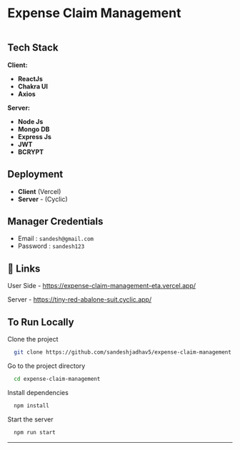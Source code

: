 
<div style="display:flex"><h1 align="center">Expense Claim Management</h1></div>





<h2>Tech Stack</h2>

**Client:** 

- **ReactJs**
- **Chakra UI**
- **Axios**

**Server:**

- **Node Js**
- **Mongo DB**
- **Express Js**
- **JWT**
- **BCRYPT**

## Deployment

- **Client**  (Vercel)
- **Server** - (Cyclic)


## Manager Credentials
- Email : ```sandesh@gmail.com```
- Password : ```sandesh123```

## 🔗 Links

User Side - https://expense-claim-management-eta.vercel.app/

Server - https://tiny-red-abalone-suit.cyclic.app/

## To Run Locally

Clone the project

```bash
  git clone https://github.com/sandeshjadhav5/expense-claim-management.git
```

Go to the project directory

```bash
  cd expense-claim-management
```

Install dependencies

```bash
  npm install
```

Start the server

```bash
  npm run start
```
<hr/>




